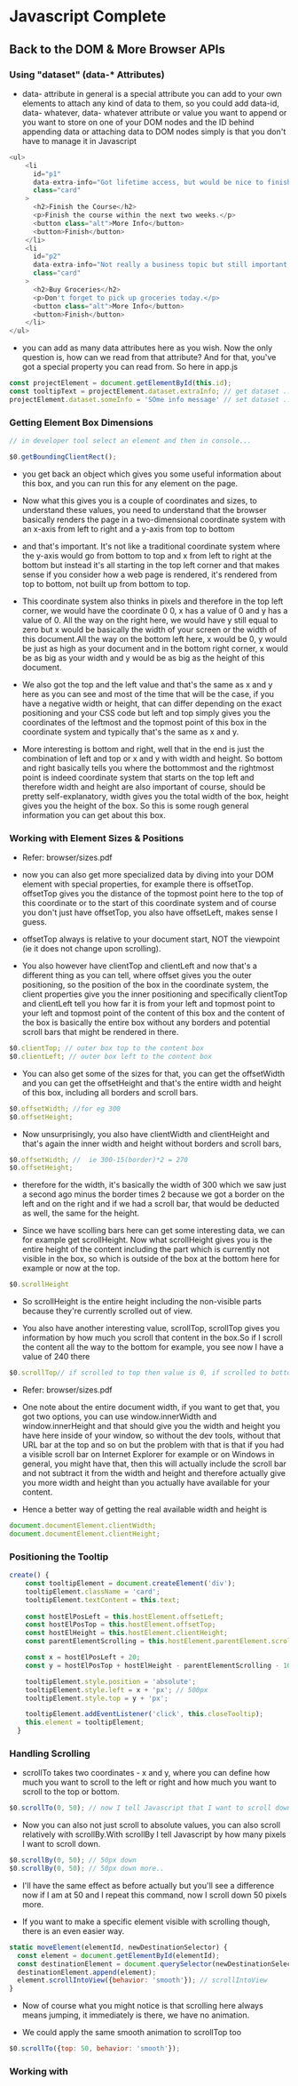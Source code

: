 # Javascript Complete

##  Back to the DOM & More Browser APIs

###  Using "dataset" (data-* Attributes)

* data- attribute in general is a special attribute you can add to your own elements to attach any kind of data to them, so you could add data-id, data- whatever, data- whatever attribute or value you want to append or you want to store on one of your DOM nodes and the ID behind appending data or attaching data to DOM nodes simply is that you don't have to manage it in Javascript

```js
<ul>
    <li
      id="p1"
      data-extra-info="Got lifetime access, but would be nice to finish it soon!"
      class="card"
    >
      <h2>Finish the Course</h2>
      <p>Finish the course within the next two weeks.</p>
      <button class="alt">More Info</button>
      <button>Finish</button>
    </li>
    <li
      id="p2"
      data-extra-info="Not really a business topic but still important."
      class="card"
    >
      <h2>Buy Groceries</h2>
      <p>Don't forget to pick up groceries today.</p>
      <button class="alt">More Info</button>
      <button>Finish</button>
    </li>
</ul>
```
* you can add as many data attributes here as you wish. Now the only question is, how can we read from that attribute? And for that, you've got a special property you can read from. So here in app.js

```js
const projectElement = document.getElementById(this.id);
const tooltipText = projectElement.dataset.extraInfo; // get dataset ...
projectElement.dataset.someInfo = 'SOme info message' // set dataset ...
```
### Getting Element Box Dimensions

```js
// in developer tool select an element and then in console...

$0.getBoundingClientRect();

```
* you get back an object which gives you some useful information about this box, and you can run this for any element on the page.

* Now what this gives you is a couple of coordinates and sizes, to understand these values, you need to understand that the browser basically renders the page in a two-dimensional coordinate system with an x-axis from left to right and a y-axis from top to bottom

* and that's important. It's not like a traditional coordinate system where the y-axis would go from bottom to top and x from left to right at the bottom but instead it's all starting in the top left corner and that makes sense if you consider how a web page is rendered, it's rendered from top to bottom, not built up from bottom to top.

* This coordinate system also thinks in pixels and therefore in the top left corner, we would have the coordinate 0 0, x has a value of 0 and y has a value of 0. All the way on the right here, we would have y still equal to zero but x would be basically the width of your screen or the width of this document.All the way on the bottom left here, x would be 0, y would be just as high as your document and in the bottom right corner, x would be as big as your width and y would be as big as the height of this document.

* We also got the top and the left value and that's the same as x and y here as you can see and most of the time that will be the case, if you have a negative width or height, that can differ depending on the exact positioning and your CSS code but left and top simply gives you the coordinates of the leftmost and the topmost point of this box in the coordinate system and typically that's the same as x and y.

* More interesting is bottom and right, well that in the end is just the combination of left and top or x and y with width and height. So bottom and right basically tells you where the bottommost and the rightmost point is indeed coordinate system that starts on the top left and therefore width and height are also important of course, should be pretty self-explanatory, width gives you the total width of the box, height gives you the height of the box. So this is some rough general information you can get about this box.

### Working with Element Sizes & Positions

* Refer: browser/sizes.pdf

* now you can also get more specialized data by diving into your DOM element with special properties, for example there is offsetTop. offsetTop gives you the distance of the topmost point here to the top of this coordinate or to the start of this coordinate system and of course you don't just have offsetTop, you also have offsetLeft, makes sense I guess.

* offsetTop always is relative to your document start, NOT the viewpoint (ie it does not change upon scrolling). 

* You also however have clientTop and clientLeft and now that's a different thing as you can tell, where offset gives you the outer positioning, so the position of the box in the coordinate system, the client properties give you the inner positioning and specifically clientTop and clientLeft tell you how far it is from your left and topmost point to your left and topmost point of the content of this box and the content of the box is basically the entire box without any borders and potential scroll bars that might be rendered in there.

```js
$0.clientTop; // outer box top to the content box
$0.clientLeft; // outer box left to the content box
```
* You can also get some of the sizes for that, you can get the offsetWidth and you can get the offsetHeight and that's the entire width and height of this box, including all borders and scroll bars.

```js
$0.offsetWidth; //for eg 300
$0.offsetHeight;
```
* Now unsurprisingly, you also have clientWidth and clientHeight and that's again the inner width and height without borders and scroll bars, 

```js
$0.offsetWidth; //  ie 300-15(border)*2 = 270
$0.offsetHeight;
```
* therefore for the width, it's basically the width of 300 which we saw just a second ago minus the border times 2 because we got a border on the left and on the right and if we had a scroll bar, that would be deducted as well, the same for the height.

* Since we have scolling bars here can get some interesting data, we can for example get scrollHeight. Now what scrollHeight gives you is the entire height of the content including the part which is currently not visible in the box, so which is outside of the box at the bottom here for example or now at the top.

```js
$0.scrollHeight
```

* So scrollHeight is the entire height including the non-visible parts because they're currently scrolled out of view.

* You also have another interesting value, scrollTop, scrollTop gives you information by how much you scroll that content in the box.So if I scroll the content all the way to the bottom for example, you see now I have a value of 240 there

```js
$0.scrollTop// if scrolled to top then value is 0, if scrolled to bottom then value is total scroll height,eg 240
```
* Refer: browser/sizes.pdf

* One note about the entire document width, if you want to get that, you got two options, you can use window.innerWidth and window.innerHeight and that should give you the width and height you have here inside of your window, so without the dev tools, without that URL bar at the top and so on but the problem with that is that if you had a visible scroll bar on Internet Explorer for example or on Windows in general, you might have that, then this will actually include the scroll bar and not subtract it from the width and height and therefore actually give you more width and height than you actually have available for your content.

* Hence a better way of getting the real available width and height is

```js
document.documentElement.clientWidth;
document.documentElement.clientHeight;
```
### Positioning the Tooltip

```js
create() {
    const tooltipElement = document.createElement('div');
    tooltipElement.className = 'card';
    tooltipElement.textContent = this.text;
    
    const hostElPosLeft = this.hostElement.offsetLeft;
    const hostElPosTop = this.hostElement.offsetTop;
    const hostElHeight = this.hostElement.clientHeight;
    const parentElementScrolling = this.hostElement.parentElement.scrollTop;

    const x = hostElPosLeft + 20;
    const y = hostElPosTop + hostElHeight - parentElementScrolling - 10;

    tooltipElement.style.position = 'absolute';
    tooltipElement.style.left = x + 'px'; // 500px
    tooltipElement.style.top = y + 'px';

    tooltipElement.addEventListener('click', this.closeTooltip);
    this.element = tooltipElement;
  }
```
### Handling Scrolling

* scrollTo takes two coordinates - x and y, where you can define how much you want to scroll to the left or right and how much you want to scroll to the top or bottom.

```js
$0.scrollTo(0, 50); // now I tell Javascript that I want to scroll down to 50 pixels
```
* Now you can also not just scroll to absolute values, you can also scroll relatively with scrollBy.With scrollBy I tell Javascript by how many pixels I want to scroll down.


```js
$0.scrollBy(0, 50); // 50px down 
$0.scrollBy(0, 50); // 50px down more..
```
* I'll have the same effect as before actually but you'll see a difference now if I am at 50 and I repeat this command, now I scroll down 50 pixels more.

* If you want to make a specific element visible with scrolling though, there is an even easier way.

```js
static moveElement(elementId, newDestinationSelector) {
  const element = document.getElementById(elementId);
  const destinationElement = document.querySelector(newDestinationSelector);
  destinationElement.append(element);
  element.scrollIntoView({behavior: 'smooth'}); // scrollIntoView
}
```
* Now of course what you might notice is that scrolling here always means jumping, it immediately is there, we have no animation. 

* We could apply the same smooth animation to scrollTop too

```js
$0.scrollTo({top: 50, behavior: 'smooth'});
```
### Working with <template> Tags

* We can use a special HTML tag in our HTML code to kind of setup such to be used HTML code which we don't want to render right from the start but which we want to eventually use from inside our Javascript code and for this we can use a special tag, the template tag

```js
<template id="tooltip">
  <h2>More Info</h2>
  <p></p>
</template>
```
* the special thing about the template tag is that its content by default is not rendered but it's part of the DOM, so you can query it and use it and then use it in your Javascript code but it's not getting rendered by default at the beginning.

```js
const tooltipTemplate = document.getElementById('tooltip');
const tooltipBody = document.importNode(tooltipTemplate.content, true); // true here 
tooltipElement.append(tooltipBody);
```
### Loading Scripts Dynamically

* You can also create and run a script with Javascript, now let me show you how that would work. 

* It's more interesting if you have some other script file which you only want to download at a certain point of time, so where you want to control when the browser loads this script from inside your Javascript code.

```js
class App {
  static init() {
    const activeProjectsList = new ProjectList('active');
    const finishedProjectsList = new ProjectList('finished');
    activeProjectsList.setSwitchHandlerFunction(
      finishedProjectsList.addProject.bind(finishedProjectsList)
    );
    finishedProjectsList.setSwitchHandlerFunction(
      activeProjectsList.addProject.bind(activeProjectsList)
    );

    document
      .getElementById('start-analytics-btn')
      .addEventListener('click', this.startAnalytics); // executes that script only button is added
  }

  static startAnalytics() {
    const analyticsScript = document.createElement('script'); // <script></script>
    analyticsScript.src = 'assets/scripts/analytics.js';
    analyticsScript.defer = true; // once parsing is complete this script executes
    document.head.append(analyticsScript); // add this to  head
  }
}
```

### Setting Timers & Intervals

*  there are some other nice features the browser exposes to you in Javascript that also allow you to influence the user experience and one of these cool features is a timer which you can set or actually two different kinds of timer as you can set in your Javascript code.

* Let's say instead of starting our analytics here, when the user clicks a button, we want to do this three seconds after the page was loaded and for that indeed you can set a timer.

```js
const timerId = setTimeout(this.startAnalytics, 3000);

document.getElementById('stop-analytics-btn').addEventListener('click', () => {
  clearTimeout(timerId);
});
```
### The "location" and "history" Objects

```js
location.href = 'google.com' // this will move to new location
```
* You can also navigate with replace, this is a method which you execute to which you pass a URL, the difference to setting ref is simply that you can't go back because it will replace this page in that browser history which is in the end stored, so the back button won't be able to go back to this page after you used replace. 

```js
location.replace = 'google.com' 
```
* Another alternative would be the assign method, that's pretty much the same as setting the ref property and you can use both interchangeably depending on whether you rather navigate by setting a property or by calling a method

* on whether you rather navigate by setting a property or by calling a method and of course you got a couple of other properties and methods in there as well, for example you got host which tells you on which host this page is running, since we serve this locally from the files, we got no host there but if you are on some other page, like google.com for example, then you will see that host actually

```js
location.host()
location.origin // "https://www.google.com/gmail"
location.pathname // "/gmail/"
```
* You also got origin which is the full domain including the protocol which was used, also the pathname which is the part after the domain

* also the pathname which is the part after the domain and here I'm just on slash nothing.

* you also have window.history or just history therefore.

* Now location and history kind of work together, location allows you to edit the browser history by navigating around or by replacing the page, history then allows you to interact with that history, for example you can call the back method to go back.

```js
history.back(); // back to last page
history.length;
history.go(5);
```
### The "navigator" Object

* Now besides location and history, there also is the navigator object, also quite interesting. This allows you to interact with the browser and the operating system of your user so to say, of course only in a limited way, not unlimited access.

```js
navigator.userAgent // "Mozilla/5.0 (Macintosh; Intel Mac OS X 10_15_7) AppleWebKit/537.36 (KHTML, like Gecko) Chrome/87.0.4280.88 Safari/537.36"
```
* Now what's up with this? This actually looks the way it does look for historic reasons, browser vendors in the past used to fake this to make sure that their browsers could have access to all features website might be using in their scripts because in the past, browser support was pretty different for different web features and hence, some programmers working on websites used user agent to find out if the user is using let's say Internet Explorer and therefore they wouldn't run a certain script if that browser was used. Now as browsers evolved and maybe Internet Explorer 7 included a feature which version 6 didn't include, that script that prevented Internet Explorer from getting access to certain features of the website would still block access even though support might now have been added to the browser.

* Therefore browser vendors started to put basically all browser names into this user agent string because this is set by the browser, so the people building the browsers of course can influence what shows up in there and hence, browsers basically faked to be another browser so that they could get full access to whatever the script wanted to do,so that the users of that browser had no limited or restricted user experience.Hence this is not really that useful.

* Refer : https://developer.mozilla.org/en-US/docs/Web/HTTP/Browser_detection_using_the_user_agent

* Refer : https://developer.mozilla.org/en-US/docs/Web/API/Window/navigator#Example_1_Browser_detect_and_return_a_string

* So I just wanted to show this because I find it kind of amusing to understand how this evolved over time,

* Now navigator also exposes many other features, for example it also exposes access to the clipboard API which allows you to add something to the clipboard or paste something into some input field for example.

```js
navigator.geolocation.getCurrentPosition((data)=>{
console.log(data)
};)
```
* so this function will be called for you by the browser once the location was fetched and then here if you enter this, you have to allow that the browser fetches your location and eventually, you'll get that position object with your coords object in there where you can find out which coordinates the user has and there's more in navigator.

### Working with Dates

* one last built-in or global constructor function you could say that helps you deal with dates and that's the date object and constructor function.

* Refer : https://developer.mozilla.org/en-US/docs/Web/JavaScript/Reference/Global_Objects/Date

```js
new Date(); // Wed Dec 30 2020 12:29:49 GMT+0530 (India Standard Time)

const date = new Date();
date.getDate();
date.getDay();
date.getTime();
```
### The "Error" Object & Constructor Function

* Now besides the date object, there's also one other built-in object which I want to show you because it can be important and that's the error object built into Javascript.

```js
throw new Error('Something Went Wrong!');
```
* you also get a stack trace which basically tells you where this error was thrown, in this case in the console which is why we see anonymous here but if we would do this in a file, we would get the file name and the file numbers and so on.

* So besides just passing some error message, this can give you more information, also since it's an object, you can add stuff to it.

```js
const customError = new Error('Something Went Wrong!');
customError.code = 404;
console.dir(customError);
```
* That's all possible and you can always console dir
